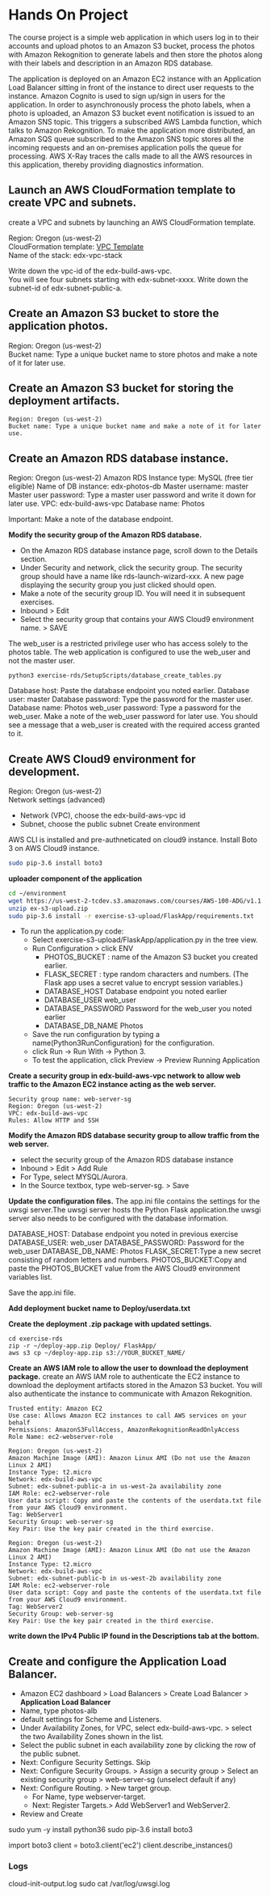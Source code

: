 # Hands On Project

The course project is a simple web application in which users log in to their accounts and upload photos to an Amazon S3 bucket, process the photos with Amazon Rekognition to generate labels and then store the photos along with their labels and description in an Amazon RDS database.

The application is deployed on an Amazon EC2 instance with an Application Load Balancer sitting in front of the instance to direct user requests to the instance. Amazon Cognito is used to sign up/sign in users for the application. In order to asynchronously process the photo labels, when a photo is uploaded, an Amazon S3 bucket event notification is issued to an Amazon SNS topic. This triggers a subscribed AWS Lambda function, which talks to Amazon Rekognition. To make the application more distributed, an Amazon SQS queue subscribed to the Amazon SNS topic stores all the incoming requests and an on-premises application polls the queue for processing. AWS X-Ray traces the calls made to all the AWS resources in this application, thereby providing diagnostics information.

## Launch an AWS CloudFormation template to create VPC and subnets.
create a VPC and subnets by launching an AWS CloudFormation template.

Region: Oregon (us-west-2) <br>
CloudFormation template: [VPC Template](vpc.template) <br>
Name of the stack: edx-vpc-stack

Write down the vpc-id of the edx-build-aws-vpc. <br>
You will see four subnets starting with edx-subnet-xxxx. Write down the subnet-id of edx-subnet-public-a.

## Create an Amazon S3 bucket to store the application photos.

Region: Oregon (us-west-2) <br>
Bucket name: Type a unique bucket name to store photos and make a note of it for later use.

## Create an Amazon S3 bucket for storing the deployment artifacts.

```
Region: Oregon (us-west-2)
Bucket name: Type a unique bucket name and make a note of it for later use.
```

## Create an Amazon RDS database instance.

Region: Oregon (us-west-2)
Amazon RDS Instance type: MySQL (free tier eligible)
Name of DB instance: edx-photos-db
Master username: master
Master user password: Type a master user password and write it down for later use.
VPC: edx-build-aws-vpc
Database name: Photos

Important: Make a note of the database endpoint.

**Modify the security group of the Amazon RDS database.**

- On the Amazon RDS database instance page, scroll down to the Details section.
- Under Security and network, click the security group. The security group should have a name like rds-launch-wizard-xxx. A new page displaying the security group you just clicked should open.
- Make a note of the security group ID. You will need it in subsequent exercises.
- Inbound > Edit
- Select the security group that contains your AWS Cloud9 environment name. > SAVE

The web_user is a restricted privilege user who has access solely to the photos table. The web application is configured to use the web_user and not the master user.

```
python3 exercise-rds/SetupScripts/database_create_tables.py
```

Database host: Paste the database endpoint you noted earlier.
Database user: master
Database password: Type the password for the master user.
Database name: Photos
web_user password: Type a password for the web_user. Make a note of the web_user password for later use.
You should see a message that a web_user is created with the required access granted to it.



## Create AWS Cloud9 environment for development.

Region: Oregon (us-west-2) <br>
Network settings (advanced)
- Network (VPC), choose the edx-build-aws-vpc id
- Subnet, choose the public subnet 
Create environment

AWS CLI is installed and pre-authneticated on cloud9 instance.
Install Boto 3 on AWS Cloud9 instance.
```bash
sudo pip-3.6 install boto3
```

**uploader component of the application**

```bash
cd ~/environment
wget https://us-west-2-tcdev.s3.amazonaws.com/courses/AWS-100-ADG/v1.1.0/exercises/ex-s3-upload.zip
unzip ex-s3-upload.zip
sudo pip-3.6 install -r exercise-s3-upload/FlaskApp/requirements.txt

```

- To run the application.py code:
  - Select exercise-s3-upload/FlaskApp/application.py in the tree view.
  - Run Configuration > click ENV
    - PHOTOS_BUCKET : name of the Amazon S3 bucket you created earlier.
    - FLASK_SECRET : type random characters and numbers. (The Flask app uses a secret value to encrypt session variables.)
    - DATABASE_HOST	Database endpoint you noted earlier
    - DATABASE_USER	web_user
    - DATABASE_PASSWORD	Password for the web_user you noted earlier
    - DATABASE_DB_NAME	Photos
  - Save the run configuration by typing a name(Python3RunConfiguration) for the configuration.
  - click Run -> Run With -> Python 3.
  - To test the application, click Preview -> Preview Running Application




  
**Create a security group in edx-build-aws-vpc network to allow web traffic to the Amazon EC2 instance acting as the web server.**
```
Security group name: web-server-sg
Region: Oregon (us-west-2)
VPC: edx-build-aws-vpc
Rules: Allow HTTP and SSH
```

**Modify the Amazon RDS database security group to allow traffic from the web server.**
- select the security group of the Amazon RDS database instance
- Inbound > Edit > Add Rule
- For Type, select MYSQL/Aurora.
- In the Source textbox, type web-server-sg. > Save


**Update the configuration files.**
The app.ini file contains the settings for the uwsgi server.The uwsgi server hosts the Python Flask application.the uwsgi server also needs to be configured with the database information.

DATABASE_HOST: Database endpoint you noted in previous exercise
DATABASE_USER: web_user
DATABASE_PASSWORD: Password for the web_user
DATABASE_DB_NAME: Photos
FLASK_SECRET:Type a new secret consisting of random letters and numbers.
PHOTOS_BUCKET:Copy and paste the PHOTOS_BUCKET value from the AWS Cloud9 environment variables list.

Save the app.ini file.

**Add deployment bucket name to Deploy/userdata.txt**

**Create the deployment .zip package with updated settings.**
```
cd exercise-rds
zip -r ~/deploy-app.zip Deploy/ FlaskApp/
aws s3 cp ~/deploy-app.zip s3://YOUR_BUCKET_NAME/
```

**Create an AWS IAM role to allow the user to download the deployment package.**
create an AWS IAM role to authenticate the EC2 instance to download the deployment artifacts stored in the Amazon S3 bucket. You will also authenticate the instance to communicate with Amazon Rekognition.
```
Trusted entity: Amazon EC2
Use case: Allows Amazon EC2 instances to call AWS services on your behalf
Permissions: AmazonS3FullAccess, AmazonRekognitionReadOnlyAccess
Role Name: ec2-webserver-role
```

```
Region: Oregon (us-west-2)
Amazon Machine Image (AMI): Amazon Linux AMI (Do not use the Amazon Linux 2 AMI)
Instance Type: t2.micro
Network: edx-build-aws-vpc
Subnet: edx-subnet-public-a in us-west-2a availability zone
IAM Role: ec2-webserver-role
User data script: Copy and paste the contents of the userdata.txt file from your AWS Cloud9 environment.
Tag: WebServer1
Security Group: web-server-sg
Key Pair: Use the key pair created in the third exercise.

Region: Oregon (us-west-2)
Amazon Machine Image (AMI): Amazon Linux AMI (Do not use the Amazon Linux 2 AMI)
Instance Type: t2.micro
Network: edx-build-aws-vpc
Subnet: edx-subnet-public-b in us-west-2b availability zone
IAM Role: ec2-webserver-role
User data script: Copy and paste the contents of the userdata.txt file from your AWS Cloud9 environment.
Tag: WebServer2
Security Group: web-server-sg
Key Pair: Use the key pair created in the third exercise.
```
**write down the IPv4 Public IP found in the Descriptions tab at the bottom.**

## Create and configure the Application Load Balancer.
- Amazon EC2 dashboard  > Load Balancers > Create Load Balancer > **Application Load Balancer**
- Name, type photos-alb
- default settings for Scheme and Listeners.
- Under Availability Zones, for VPC, select edx-build-aws-vpc. > select the two Availability Zones shown in the list.
- Select the public subnet in each availability zone by clicking the row of the public subnet.
- Next: Configure Security Settings. Skip
- Next: Configure Security Groups. > Assign a security group > Select an existing security group > web-server-sg (unselect default if any)
- Next: Configure Routing. > New target group.
  - For Name, type webserver-target.
  - Next: Register Targets.> Add WebServer1 and WebServer2.
- Review and Create

sudo yum -y install python36
sudo pip-3.6 install boto3

import boto3
client = boto3.client('ec2')
client.describe_instances()

### Logs
cloud-init-output.log
sudo cat /var/log/uwsgi.log
